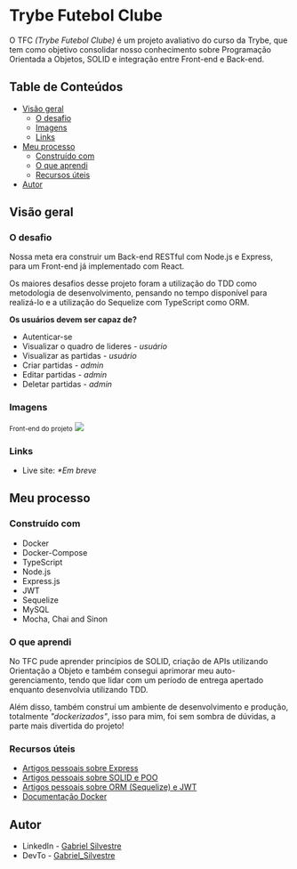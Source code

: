 # Trybe Futebol Clube
O TFC _(Trybe Futebol Clube)_ é um projeto avaliativo do curso da Trybe, que tem como objetivo consolidar nosso conhecimento sobre Programação Orientada a Objetos, SOLID e integração entre Front-end e Back-end.

## Table de Conteúdos

- [Visão geral](#visão-geral)
  - [O desafio](#o-desafio)
  - [Imagens](#imagens)
  - [Links](#links)
- [Meu processo](#meu-processo)
  - [Construído com](#construído-com)
  - [O que aprendi](#o-que-aprendi)
  - [Recursos úteis](#recursos-úteis)
- [Autor](#autor)


## Visão geral

### O desafio

Nossa meta era construir um Back-end RESTful com Node.js e Express, para um Front-end já implementado com React.

Os maiores desafios desse projeto foram a utilização do TDD como metodologia de desenvolvimento, pensando no tempo disponível para realizá-lo e a utilização do Sequelize com TypeScript como ORM.

__Os usuários devem ser capaz de?__
- Autenticar-se
- Visualizar o quadro de lideres - _usuário_
- Visualizar as partidas - _usuário_
- Criar partidas - _admin_
- Editar partidas - _admin_
- Deletar partidas - _admin_

### Imagens

<small>Front-end do projeto</small>
![](./assets/front-example.png)

### Links

- Live site: _*Em breve_


## Meu processo

### Construído com

- Docker
- Docker-Compose
- TypeScript
- Node.js
- Express.js
- JWT
- Sequelize
- MySQL
- Mocha, Chai and Sinon

### O que aprendi

No TFC pude aprender princípios de SOLID, criação de APIs utilizando Orientação a Objeto e também consegui aprimorar meu auto-gerenciamento, tendo que lidar com um período de entrega apertado enquanto desenvolvia utilizando TDD.

Além disso, também construí um ambiente de desenvolvimento e produção, totalmente _"dockerizados"_, isso para mim, foi sem sombra de dúvidas, a parte mais divertida do projeto!


### Recursos úteis

- [Artigos pessoais sobre Express](https://dev.to/gabrielhsilvestre/series/17270)
- [Artigos pessoais sobre SOLID e POO](https://dev.to/gabrielhsilvestre/series/18165)
- [Artigos pessoais sobre ORM (Sequelize) e JWT](https://dev.to/gabrielhsilvestre/series/17605)
- [Documentação Docker](https://docs.docker.com)

## Autor

- LinkedIn - [Gabriel Silvestre](https://www.linkedin.com/in/gabrielh-silvestre/)
- DevTo - [Gabriel_Silvestre](https://dev.to/gabrielhsilvestre)
